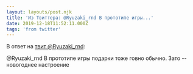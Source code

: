 ```yaml
---
layout: layouts/post.njk
title: 'Из Твиттера: @Ryuzaki_rnd В прототипе игры...'
date: 2019-12-18T11:52:11.000Z
tags: 'from twitter'
---
```

В ответ на [твит @Ryuzaki_rnd](https://twitter.com/_/status/1207266959055831041):

@Ryuzaki_rnd В прототипе игры подарки тоже говно обычно. Зато -- новогоднее настроение

